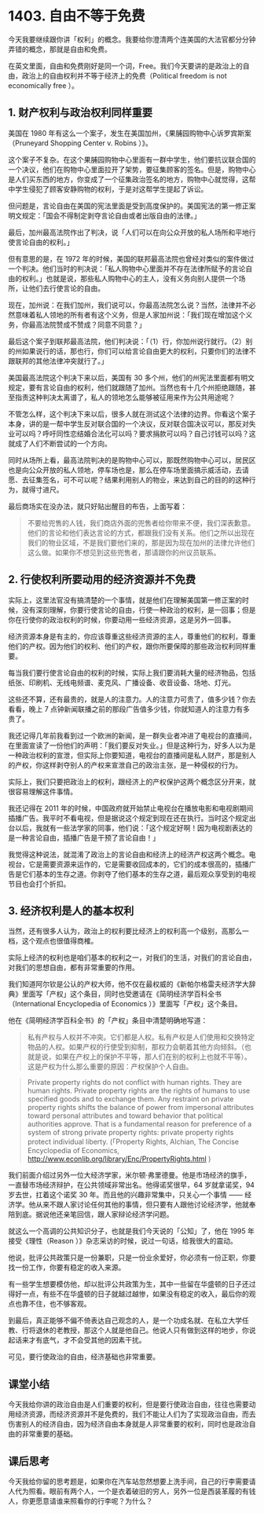 # 1403. 自由不等于免费

今天我要继续跟你讲「权利」的概念。我要给你澄清两个连美国的大法官都分分钟弄错的概念，那就是自由和免费。

在英文里面，自由和免费刚好是同一个词，Free。我们今天要讲的是政治上的自由，政治上的自由权利并不等于经济上的免费（Political freedom is not economically free ）。

## 1. 财产权利与政治权利同样重要

美国在 1980 年有这么一个案子，发生在美国加州，《果脯园购物中心诉罗宾斯案（Pruneyard Shopping Center v. Robins ）》。

这个案子不复杂。在这个果脯园购物中心里面有一群中学生，他们要抗议联合国的一个决议，他们在购物中心里面拉开了架势，要征集顾客的签名。但是，购物中心是人们买东西的地方，你变成了一个征集政治签名的地方，购物中心就觉得，这帮中学生侵犯了顾客安静购物的权利，于是对这帮学生提起了诉讼。

但问题是，言论自由在美国的宪法里面是受到高度保护的。美国宪法的第一修正案明文规定：「国会不得制定剥夺言论自由或者出版自由的法律。」

最后，加州最高法院作出了判决，说「人们可以在向公众开放的私人场所和平地行使言论自由的权利。」

但有意思的是，在 1972 年的时候，美国的联邦最高法院也曾经对类似的案件做过一个判决。他们当时的判决说：「私人购物中心里面并不存在法律所赋予的言论自由的权利。」也就是说，那些私人购物中心的主人，没有义务向别人提供一个场所，让他们去行使言论的自由。

现在，加州说：在我们加州，我们说可以，你最高法院怎么说？当然，法律并不必然意味着私人领地的所有者有这个义务，但是人家加州说：「我们现在增加这个义务，你最高法院赞成不赞成？同意不同意？」

最后这个案子到联邦最高法院，他们判决说：「（1）行，你加州说行就行。（2）别的州如果说行的话，那也行，你们可以给言论自由更大的权利，只要你们的法律不跟联邦的其他法律冲突就行了。」

美国最高法院这个判决下来以后，美国有 30 多个州，他们的州宪法里面都有明文规定，要有言论自由的权利，他们就跟随了加州。当然也有十几个州拒绝跟随，甚至指责这种判决太离谱了，私人的领地怎么能够被征用来作为公共用途呢？

不管怎么样，这个判决下来以后，很多人就在测试这个法律的边界。你看这个案子本身，讲的是一帮中学生反对联合国的一个决议，反对联合国决议可以，那反对失业可以吗？呼吁同性恋结婚合法化可以吗？要求捐款可以吗？自己讨钱可以吗？这就成了人们不断尝试的一个方向。

同时从场所上看，最高法院判决的是购物中心可以，那既然购物中心可以，居民区也是向公众开放的私人领地，停车场也是，那么在停车场里面搞示威活动，去请愿、去征集签名，可不可以呢？结果利用别人的物业，来达到自己的目的的这种行为，就得寸进尺。

最后商场实在没办法，就只好贴出醒目的布告，上面写着：

> 不要给兜售的人钱，我们商店外面的兜售者给你带来不便，我们深表歉意。他们的言论和他们表达言论的方式，都跟我们没有关系。他们之所以出现在我们的物业区域，不是我们要他们来的，那是因为现在加州的法律允许他们这么做。如果你不想见到这些兜售者，那请跟你的州议员联系。

 


## 2. 行使权利所要动用的经济资源并不免费

实际上，这里法官没有搞清楚的一个事情，就是他们在理解美国第一修正案的时候，没有深刻理解，你要行使言论的自由，行使一种政治的权利，是一回事；但是你在行使你的政治权利的时候，你要动用一些经济资源，这是另外一回事。

经济资源本身是有主的，你应该尊重这些经济资源的主人，尊重他们的权利，尊重他们的产权。因为他们的权利、他们的产权，跟你所要保障的那些政治权利同样重要。

每当我们要行使言论自由的权利的时候，实际上我们要消耗大量的经济物品，包括纸张、印刷机、无线电频谱、麦克风、广播设备、收音设备、场地、灯光。

这些还不算，还有最贵的，就是人的注意力。人的注意力可贵了，值多少钱？你去看看，晚上 7 点钟新闻联播之前的那段广告值多少钱，你就知道人的注意力有多贵了。

我还记得几年前我看到过一个欧洲的新闻，是一群失业者冲进了电视台的直播间，在里面宣读了一份他们的声明：「我们要反对失业。」但是这种行为，好多人以为是一种政治权利的宣泄，但实际上你要知道，电视台的直播间是私人财产，那是别人的产权，你这样剥夺别人的产权来宣泄自己的政治主张，是一种侵权的行为。

实际上，我们只要把政治上的权利，跟经济上的产权保护这两个概念区分开来，就很容易理解这件事情。

我还记得在 2011 年的时候，中国政府就开始禁止电视台在播放电影和电视剧期间插播广告。我平时不看电视，但是据说这个规定到现在还在执行。当时这个规定出台以后，我就有一些法学家的同事，他们说：「这个规定好啊！因为电视剧表达的是一种言论自由，插播广告是干预了言论自由！」

我觉得这种说法，就混淆了政治上的言论自由和经济上的经济产权这两个概念。电视台，它是需要资源来运作的，它是需要收回成本的，它们的成本很高的，插播广告是它们基本的生存之道。你剥夺了他们基本的生存之道，最后观众享受到的电视节目也会打个折扣。

## 3. 经济权利是人的基本权利

当然，还有很多人认为，政治上的权利要比经济上的权利高一个级别，高那么一档，这个观点也很值得商榷。

实际上经济的权利也是咱们基本的权利之一，对我们的生活，对我们的言论自由，对我们的思想自由，都有非常重要的作用。

我们知道阿尔钦是公认的产权大师，他不仅在最权威的《新帕尔格雷夫经济学大辞典》里面写「产权」这个条目，同时也受邀请在《简明经济学百科全书（International Encyclopedia of Economics ）》里面写「产权」这个条目。

他在《简明经济学百科全书》的「产权」条目中清楚明确地写道：

> 私有产权与人权并不冲突。它们都是人权。私有产权是人们使用和交换特定物品的人权。如果产权的行使受到抑制，那权力会朝着其他方向倾斜。（也就是说，如果在产权上的保护不平等，那人们在别的权利上也就不平等）。这是产权为什么那么重要的原因：产权保护个人自由。

> 


> Private property rights do not conflict with human rights. They are human rights. Private property rights are the rights of humans to use specified goods and to exchange them. Any restraint on private property rights shifts the balance of power from impersonal attributes toward personal attributes and toward behavior that political authorities approve. That is a fundamental reason for preference of a system of strong private property rights: private property rights protect individual liberty. (「Property Rights, Alchian, The Concise Encyclopedia of Economics, http://www.econlib.org/library/Enc/PropertyRights.html )


我们前面介绍过另外一位大经济学家，米尔顿·弗里德曼。他是市场经济的旗手，一直替市场经济辩护，在公共领域非常出名。他得诺奖很早，64 岁就拿诺奖，94 岁去世，扛着这个诺奖 30 年。而且他的兴趣非常集中，只关心一个事情 —— 经济学。他从来不跟人家讨论任何其他的事情，但只要有人跟他讨论经济学，他就奉陪到底。据说他还亲笔回信，跟人家辩论经济学问题。

就这么一个高调的公共知识分子，也就是我们今天说的「公知」了，他在 1995 年接受《理性（Reason ）》杂志采访的时候，说过一句话，给我很大的震动。

他说，批评公共政策只是一份兼职，只是一份业余爱好，你必须有一份正职，你要找一份工作，你要有稳定的收入来源。

有一些学生想要模仿他，却以批评公共政策为生，其中一些留在华盛顿的日子还过得好一点，有些不在华盛顿的日子就越过越惨，如果没有稳定的收入，最后你的观点也靠不住，也不够客观。

到最后，真正能够不偏不倚表达自己观念的人，是一个功成名就、在私立大学任教、行将退休的老教授，那这个人就是他自己。他说人只有做到这样的地步，你说起话来才有底气，才不会受其他的因素干扰。

可见，要行使政治的自由，经济基础也非常重要。

## 课堂小结

今天我给你讲的政治自由是人们重要的权利，但是要行使政治自由，往往也需要动用经济资源，而经济资源并不是免费的，我们不能让人们为了实现政治自由，而去伤害别人的经济自由，因为经济自由本身就是人非常重要的权利，同时也是政治自由的非常重要的基础。

## 课后思考

今天我给你留的思考题是，如果你在汽车站忽然想要上洗手间，自己的行李需要请人代为照看。眼前有两个人，一个是衣着破旧的穷人，另外一位是西装革履的有钱人，你更愿意请谁来照看你的行李呢？为什么？

